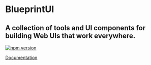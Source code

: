 # BlueprintUI

## A collection of tools and UI components for building Web UIs that work everywhere.

[![npm version](https://badge.fury.io/js/@blueprintui%2Fcomponents.svg)](https://badge.fury.io/js/@blueprintui%2Fcomponents)

[Documentation](https://blueprintui.dev)